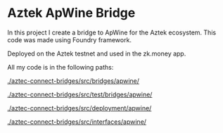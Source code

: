 # Aztek ApWine Bridge

In this project I create a bridge to ApWine for the Aztek ecosystem.
This code was made using Foundry framework.

Deployed on the Aztek testnet and used in the zk.money app.

All my code is in the following paths:

[./aztec-connect-bridges/src/bridges/apwine/](https://github.com/djaciel/aztek-apwine-bridge/tree/main/aztec-connect-bridges/src/bridges/apwine)

[./aztec-connect-bridges/src/test/bridges/apwine/](https://github.com/djaciel/aztek-apwine-bridge/tree/main/aztec-connect-bridges/src/test/bridges/apwine)

[./aztec-connect-bridges/src/deployment/apwine/](https://github.com/djaciel/aztek-apwine-bridge/tree/main/aztec-connect-bridges/src/deployment/apwine)

[./aztec-connect-bridges/src/interfaces/apwine/](https://github.com/djaciel/aztek-apwine-bridge/tree/main/aztec-connect-bridges/src/interfaces/apwine)
